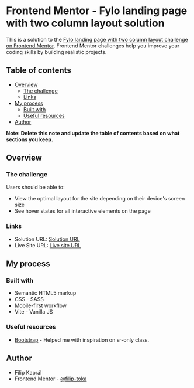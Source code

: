 # Frontend Mentor - Fylo landing page with two column layout solution

This is a solution to the [Fylo landing page with two column layout challenge on Frontend Mentor](https://www.frontendmentor.io/challenges/fylo-landing-page-with-two-column-layout-5ca5ef041e82137ec91a50f5). Frontend Mentor challenges help you improve your coding skills by building realistic projects. 

## Table of contents

- [Overview](#overview)
  - [The challenge](#the-challenge)
  - [Links](#links)
- [My process](#my-process)
  - [Built with](#built-with)
  - [Useful resources](#useful-resources)
- [Author](#author)

**Note: Delete this note and update the table of contents based on what sections you keep.**

## Overview

### The challenge

Users should be able to:

- View the optimal layout for the site depending on their device's screen size
- See hover states for all interactive elements on the page

### Links

- Solution URL: [Solution URL](https://github.com/filip-toka/fem-fylo-landing-page-with-two-column-layout)
- Live Site URL: [Live site URL](https://filip-toka.github.io/fem-fylo-landing-page-with-two-column-layout)

## My process

### Built with

- Semantic HTML5 markup
- CSS - SASS
- Mobile-first workflow
- Vite - Vanilla JS

### Useful resources

- [Bootstrap](https://getbootstrap.com) - Helped me with inspiration on sr-only class.

## Author

- Filip Kaprál
- Frontend Mentor - [@filip-toka](https://www.frontendmentor.io/profile/filip-toka)
